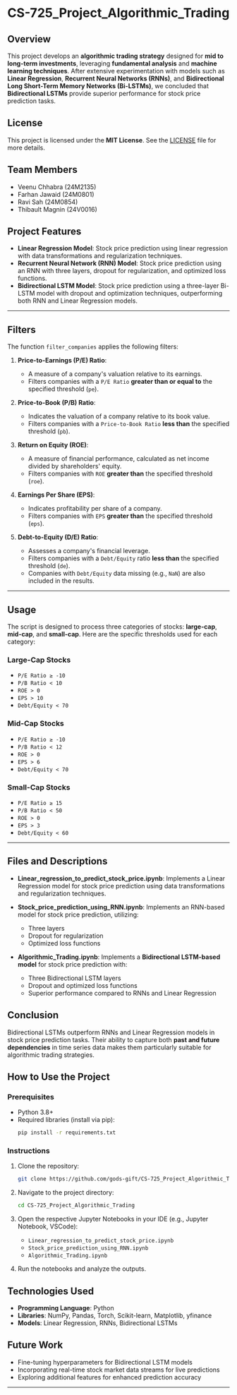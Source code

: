 # CS-725_Project_Algorithmic_Trading

## **Overview**

This project develops an **algorithmic trading strategy** designed for **mid to long-term investments**, leveraging **fundamental analysis** and **machine learning techniques**. After extensive experimentation with models such as **Linear Regression**, **Recurrent Neural Networks (RNNs)**, and **Bidirectional Long Short-Term Memory Networks (Bi-LSTMs)**, we concluded that **Bidirectional LSTMs** provide superior performance for stock price prediction tasks.

## **License**

This project is licensed under the **MIT License**. See the [LICENSE](./LICENSE) file for more details.

## **Team Members**
- Veenu Chhabra (24M2135)
- Farhan Jawaid (24M0801)
- Ravi Sah (24M0854)
- Thibault Magnin (24V0016)

## **Project Features**

- **Linear Regression Model**: Stock price prediction using linear regression with data transformations and regularization techniques.
- **Recurrent Neural Network (RNN) Model**: Stock price prediction using an RNN with three layers, dropout for regularization, and optimized loss functions.
- **Bidirectional LSTM Model**: Stock price prediction using a three-layer Bi-LSTM model with dropout and optimization techniques, outperforming both RNN and Linear Regression models.

---

## Filters

The function `filter_companies` applies the following filters:

1. **Price-to-Earnings (P/E) Ratio**:
   - A measure of a company's valuation relative to its earnings.
   - Filters companies with a `P/E Ratio` **greater than or equal to** the specified threshold (`pe`).

2. **Price-to-Book (P/B) Ratio**:
   - Indicates the valuation of a company relative to its book value.
   - Filters companies with a `Price-to-Book Ratio` **less than** the specified threshold (`pb`).

3. **Return on Equity (ROE)**:
   - A measure of financial performance, calculated as net income divided by shareholders' equity.
   - Filters companies with `ROE` **greater than** the specified threshold (`roe`).

4. **Earnings Per Share (EPS)**:
   - Indicates profitability per share of a company.
   - Filters companies with `EPS` **greater than** the specified threshold (`eps`).

5. **Debt-to-Equity (D/E) Ratio**:
   - Assesses a company's financial leverage.
   - Filters companies with a `Debt/Equity` ratio **less than** the specified threshold (`de`). 
   - Companies with `Debt/Equity` data missing (e.g., `NaN`) are also included in the results.

---

## Usage

The script is designed to process three categories of stocks: **large-cap**, **mid-cap**, and **small-cap**. Here are the specific thresholds used for each category:

### Large-Cap Stocks
- `P/E Ratio ≥ -10`
- `P/B Ratio < 10`
- `ROE > 0`
- `EPS > 10`
- `Debt/Equity < 70`

### Mid-Cap Stocks
- `P/E Ratio ≥ -10`
- `P/B Ratio < 12`
- `ROE > 0`
- `EPS > 6`
- `Debt/Equity < 70`

### Small-Cap Stocks
- `P/E Ratio ≥ 15`
- `P/B Ratio < 50`
- `ROE > 0`
- `EPS > 3`
- `Debt/Equity < 60`

---

## **Files and Descriptions**

- **Linear_regression_to_predict_stock_price.ipynb**: Implements a Linear Regression model for stock price prediction using data transformations and regularization techniques.
  
- **Stock_price_prediction_using_RNN.ipynb**: Implements an RNN-based model for stock price prediction, utilizing:
  - Three layers
  - Dropout for regularization
  - Optimized loss functions

- **Algorithmic_Trading.ipynb**: Implements a **Bidirectional LSTM-based model** for stock price prediction with:
  - Three Bidirectional LSTM layers
  - Dropout and optimized loss functions
  - Superior performance compared to RNNs and Linear Regression

## **Conclusion**

Bidirectional LSTMs outperform RNNs and Linear Regression models in stock price prediction tasks. Their ability to capture both **past and future dependencies** in time series data makes them particularly suitable for algorithmic trading strategies.

## **How to Use the Project**

### **Prerequisites**
- Python 3.8+ 
- Required libraries (install via pip):
  ```bash
  pip install -r requirements.txt
  ```

### **Instructions**
1. Clone the repository:
   ```bash
   git clone https://github.com/gods-gift/CS-725_Project_Algorithmic_Trading.git
   ```
   
2. Navigate to the project directory:
   ```bash
   cd CS-725_Project_Algorithmic_Trading
   ```

3. Open the respective Jupyter Notebooks in your IDE (e.g., Jupyter Notebook, VSCode):
   - `Linear_regression_to_predict_stock_price.ipynb`
   - `Stock_price_prediction_using_RNN.ipynb`
   - `Algorithmic_Trading.ipynb`
   
4. Run the notebooks and analyze the outputs.

## **Technologies Used**
- **Programming Language**: Python
- **Libraries**: NumPy, Pandas, Torch, Scikit-learn, Matplotlib, yfinance
- **Models**: Linear Regression, RNNs, Bidirectional LSTMs

## **Future Work**
- Fine-tuning hyperparameters for Bidirectional LSTM models
- Incorporating real-time stock market data streams for live predictions
- Exploring additional features for enhanced prediction accuracy

---

